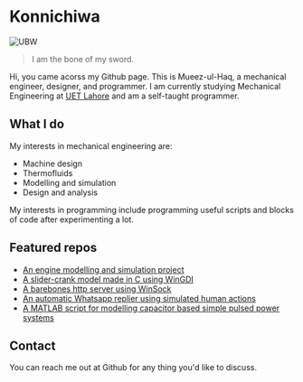# Konnichiwa
![UBW](https://user-images.githubusercontent.com/64977439/133675079-14944253-6847-45a4-ab2b-0206216b0610.png)
> I am the bone of my sword.

Hi, you came acorss my Github page. This is Mueez-ul-Haq, a mechanical engineer, designer, and programmer. I am currently studying Mechanical Engineering at [UET Lahore](https://en.wikipedia.org/wiki/University_of_Engineering_and_Technology,_Lahore) and am a self-taught programmer. 

## What I do
My interests in mechanical engineering are:
- Machine design
- Thermofluids
- Modelling and simulation
- Design and analysis

My interests in programming include programming useful scripts and blocks of code after experimenting a lot.

## Featured repos
- [An engine modelling and simulation project](https://github.com/Minerva-007/Intake-and-Exhaust)
- [A slider-crank model made in C using WinGDI](https://github.com/Minerva-007/Piston-Simulation)
- [A barebones http server using WinSock](https://github.com/Minerva-007/HTTP-server)
- [An automatic Whatsapp replier using simulated human actions](https://github.com/Minerva-007/Auto-Whatsapp-Replier)
- [A MATLAB script for modelling capacitor based simple pulsed power systems](https://github.com/Minerva-007/Research-1)

## Contact
You can reach me out at Github for any thing you'd like to discuss.
